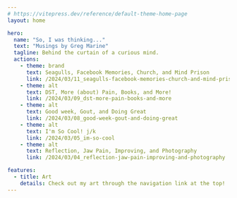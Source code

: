 ```yaml
---
# https://vitepress.dev/reference/default-theme-home-page
layout: home

hero:
  name: "So, I was thinking..."
  text: "Musings by Greg Marine"
  tagline: Behind the curtain of a curious mind.
  actions:
    - theme: brand
      text: Seagulls, Facebook Memories, Church, and Mind Prison
      link: /2024/03/11_seagulls-facebook-memories-church-and-mind-prison
    - theme: alt
      text: DST, More (about) Pain, Books, and More!
      link: /2024/03/09_dst-more-pain-books-and-more
    - theme: alt
      text: Good week, Gout, and Doing Great
      link: /2024/03/08_good-week-gout-and-doing-great
    - theme: alt
      text: I'm So Cool! j/k
      link: /2024/03/05_im-so-cool
    - theme: alt
      text: Reflection, Jaw Pain, Improving, and Photography
      link: /2024/03/04_reflection-jaw-pain-improving-and-photography

features:
  - title: Art
    details: Check out my art through the navigation link at the top!
---
```


